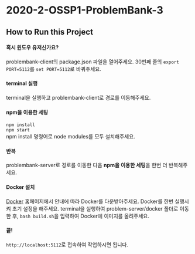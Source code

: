 # 2020-2-OSSP1-ProblemBank-3

## How to Run this Project
#### 혹시 윈도우 유저신가요?
problembank-client의 package.json 파일을 열어주세요.
30번째 줄의 `export PORT=5112`를 `set PORT=5112`로 바꿔주세요.

#### terminal 실행
terminal을 실행하고 problembank-client로 경로를 이동해주세요.

#### npm을 이용한 세팅
`npm install`<br>`npm start`<br>
npm install 명령어로 node modules를 모두 설치해주세요.

#### 반복
problembank-server로 경로를 이동한 다음 **npm을 이용한 세팅**을 한번 더 반복해주세요.

#### Docker 설치
[Docker](https://www.docker.com/get-started) 홈페이지에서 안내에 따라 Docker를 다운받아주세요.
Docker를 한번 실행시켜 초기 설정을 해주세요.
terminal을 실행하여 problem-server/docker 폴더로 이동한 후, `bash build.sh`을 입력하여 Docker에 이미지를 올려주세요.

#### 끝!
`http://localhost:5112`로 접속하여 작업하시면 됩니다.
